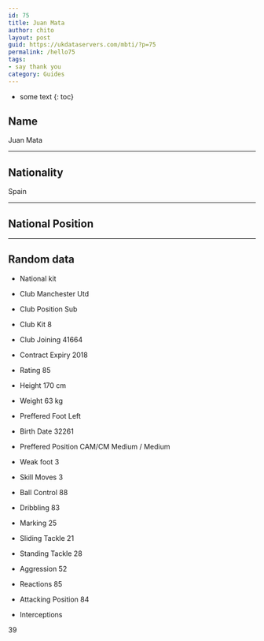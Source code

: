```yaml
---
id: 75
title: Juan Mata
author: chito
layout: post
guid: https://ukdataservers.com/mbti/?p=75
permalink: /hello75
tags:
- say thank you
category: Guides
---
```


* some text
{: toc}


## Name  
Juan Mata 

* * *

## Nationality  
Spain 

* * *

## National Position 

* * *

## Random data 

  * National kit 
  * Club 
Manchester Utd 

  * Club Position 
Sub 

  * Club Kit 
8 

  * Club Joining 
41664 

  * Contract Expiry 
2018 

  * Rating 
85 

  * Height 
170 cm 

  * Weight 
63 kg 

  * Preffered Foot 
Left 

  * Birth Date 
32261 

  * Preffered Position 
CAM/CM Medium / Medium 

  * Weak foot 
3 

  * Skill Moves 
3 

  * Ball Control 
88 

  * Dribbling 
83 

  * Marking 
25 

  * Sliding Tackle 
21 

  * Standing Tackle 
28 

  * Aggression 
52 

  * Reactions 
85 

  * Attacking Position 
84 

  * Interceptions 

39